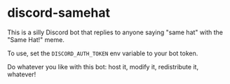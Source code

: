 # discord-samehat

This is a silly Discord bot that replies to anyone saying "same hat" with 
the "Same Hat!" meme.

To use, set the `DISCORD_AUTH_TOKEN` env variable to your bot token.

Do whatever you like with this bot: host it, modify it, redistribute 
it, whatever!
 